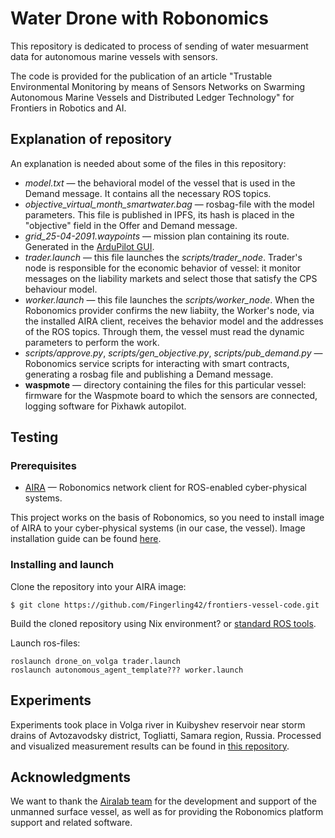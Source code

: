 # Water Drone with Robonomics

This repository is dedicated to process of sending of water mesuarment data for autonomous marine vessels with sensors.

The code is provided for the publication of an article "Trustable Environmental Monitoring by means of Sensors Networks on Swarming Autonomous Marine Vessels and Distributed Ledger Technology" for Frontiers in Robotics and AI.

## Explanation of repository

An explanation is needed about some of the files in this repository:

* *model.txt* — the behavioral model of the vessel that is used in the Demand message. It contains all the necessary ROS topics.
* *objective_virtual_month_smartwater.bag* — rosbag-file with the model parameters. This file is published in IPFS, its hash is placed in the "objective" field in the Offer and Demand message.
* *grid_25-04-2091.waypoints* — mission plan containing its route. Generated in the [ArduPilot GUI](https://ardupilot.org/).
* *trader.launch* — this file launches the *scripts/trader_node*. Trader's node is responsible for the economic behavior of vessel: it monitor messages on the liability markets and select those that satisfy the CPS behaviour model.
* *worker.launch* — this file launches the *scripts/worker_node*. When the Robonomics provider confirms the new liabiity, the Worker's node, via the installed AIRA client, receives the behavior model and the addresses of the ROS topics. Through them, the vessel must read the dynamic parameters to perform the work. 
* *scripts/approve.py*, *scripts/gen_objective.py*, *scripts/pub_demand.py* — Robonomics service scripts for interacting with smart contracts, generating a rosbag file and publishing a Demand message.
* **waspmote** — directory containing the files for this particular vessel: firmware for the Waspmote board to which the sensors are connected, logging software for Pixhawk autopilot.

## Testing

### Prerequisites

* [AIRA](https://github.com/airalab/aira) — Robonomics network client for ROS-enabled cyber-physical systems.

This project works on the basis of Robonomics, so you need to install image of AIRA to your cyber-physical systems (in our case, the vessel). Image installation guide can be found [here](https://aira.readthedocs.io/). 

### Installing and launch

Clone the repository into your AIRA image:

```
$ git clone https://github.com/Fingerling42/frontiers-vessel-code.git
```

Build the cloned repository using Nix environment? or [standard ROS tools](http://wiki.ros.org/ROS/Tutorials/BuildingPackages). 

Launch ros-files:

```
roslaunch drone_on_volga trader.launch
roslaunch autonomous_agent_template??? worker.launch
```

## Experiments

Experiments took place in Volga river in Kuibyshev reservoir near storm drains of Avtozavodsky district, Togliatti, Samara region, Russia. Processed and visualized measurement results can be found in [this repository](https://github.com/Fingerling42/frontiers-vessel-data-processing). 

## Acknowledgments

We want to thank the [Airalab team](https://aira.life/en/) for the development and support of the unmanned surface vessel, as well as for providing the Robonomics platform support and related software.